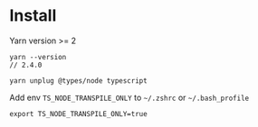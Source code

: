 # Install

Yarn version >= 2
```
yarn --version
// 2.4.0
```

```
yarn unplug @types/node typescript
```

Add env `TS_NODE_TRANSPILE_ONLY` to `~/.zshrc` or `~/.bash_profile`
```
export TS_NODE_TRANSPILE_ONLY=true
```